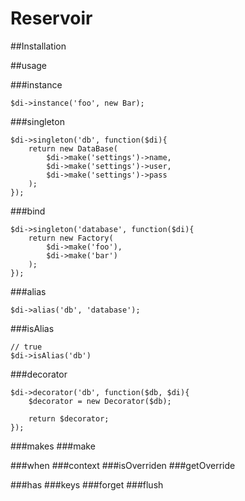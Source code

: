 # Reservoir

##Installation

##usage

###instance
```
$di->instance('foo', new Bar);
```

###singleton
```
$di->singleton('db', function($di){
    return new DataBase(
        $di->make('settings')->name,
        $di->make('settings')->user,
        $di->make('settings')->pass
    );
});
```

###bind
```
$di->singleton('database', function($di){
    return new Factory(
        $di->make('foo'),
        $di->make('bar')
    );
});
```

###alias
```
$di->alias('db', 'database');
```

###isAlias
```
// true
$di->isAlias('db')
```

###decorator
```
$di->decorator('db', function($db, $di){
    $decorator = new Decorator($db);

    return $decorator;
});
```

###makes
###make

###when
###context
###isOverriden
###getOverride

###has
###keys
###forget
###flush

